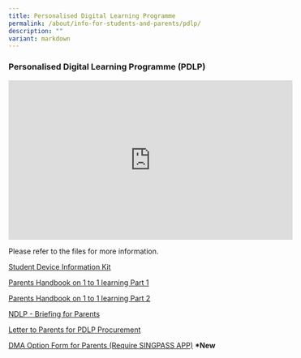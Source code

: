 ```yaml
---
title: Personalised Digital Learning Programme
permalink: /about/info-for-students-and-parents/pdlp/
description: ""
variant: markdown
---
```

### **Personalised Digital Learning Programme (PDLP)**

<iframe width="560" height="315" src="https://www.youtube.com/embed/3FKftVAU4eI" title="YouTube video player" frameborder="0" allow="accelerometer; autoplay; clipboard-write; encrypted-media; gyroscope; picture-in-picture; web-share" allowfullscreen=""></iframe>


Please refer to the files for more information.

[Student Device Information Kit](https://drive.google.com/file/d/1ojFp_xdtasjXfEQlAwtFfMCa9890vzZ1/view?usp=sharing)  
  
[Parents Handbook on 1 to 1 learning Part 1](https://drive.google.com/file/d/1hxKEl0iYWxRcR3771TWKmPM8wn_pT4FN/view?usp=drive_link) 

[Parents Handbook on 1 to 1 learning Part 2](https://drive.google.com/file/d/1LKeGVWkAuGzF7nvMqb8c8r0Yix1lnQJB/view?usp=drive_link) 
  
[NDLP - Briefing for Parents](https://drive.google.com/file/d/1LoHqDaqu1s-Rf-IN3c1PMaPkfmMj3_CR/view?usp=drive_link)&nbsp;&nbsp;
  
[Letter to Parents for PDLP Procurement](https://drive.google.com/file/d/1h2DbaK_L_x8fGEwPblIINPawpQoVI_2j/view?usp=drive_link)

[DMA Option Form for Parents (Require SINGPASS APP)](https://go.gov.sg/hihsdma)  **\*New**